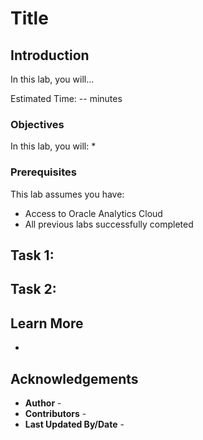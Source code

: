 # Title

## Introduction

In this lab, you will...

Estimated Time: -- minutes

### Objectives

In this lab, you will:
*

### Prerequisites

This lab assumes you have:
* Access to Oracle Analytics Cloud
* All previous labs successfully completed

## Task 1:


## Task 2: 


## Learn More
*

## Acknowledgements
* **Author** -
* **Contributors** -
* **Last Updated By/Date** -
